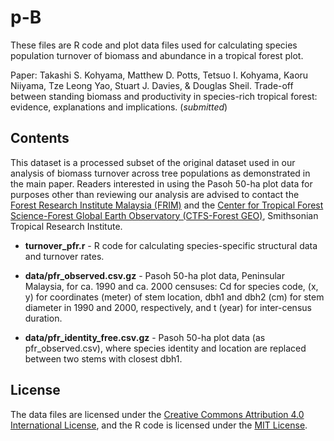 # p-B

These files are R code and plot data files used for calculating species population turnover of biomass and abundance in a tropical forest plot.

Paper: Takashi S. Kohyama, Matthew D. Potts, Tetsuo I. Kohyama, Kaoru Niiyama, Tze Leong Yao, Stuart J. Davies, & Douglas Sheil. Trade-off between standing biomass and productivity in species-rich tropical forest: evidence, explanations and implications. (*submitted*)

## Contents

This dataset is a processed subset of the original dataset used in our analysis of biomass turnover across tree populations as demonstrated in the main paper. Readers interested in using the Pasoh 50-ha plot data for purposes other than reviewing our analysis are advised to contact the [Forest Research Institute Malaysia (FRIM)](https://www.frim.gov.my) and the [Center for Tropical Forest Science-Forest Global Earth Observatory (CTFS-Forest GEO)](https://forestgeo.si.edu/ctfs-forestgeo-worldwide-network-monitoring-forests-era-global-change), Smithsonian Tropical Research Institute.

* **turnover_pfr.r** - R code for calculating species-specific structural data and turnover rates.

* **data/pfr_observed.csv.gz** - Pasoh 50-ha plot data, Peninsular Malaysia, for ca. 1990 and ca. 2000 censuses: Cd for species code, (x, y) for coordinates (meter) of stem location, dbh1 and dbh2 (cm) for stem diameter in 1990 and 2000, respectively, and t (year) for inter-census duration.

* **data/pfr_identity_free.csv.gz** - Pasoh 50-ha plot data (as pfr_observed.csv), where species identity and location are replaced between two stems with closest dbh1.

## License

The data files are licensed under the [Creative Commons Attribution 4.0 International License](LICENSE-CC-BY), and the R code is licensed under the [MIT License](LICENSE-MIT).
